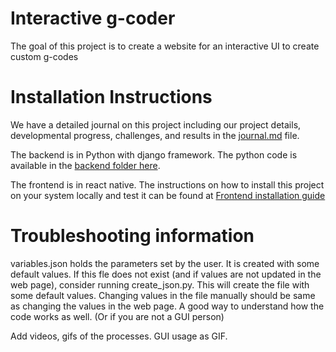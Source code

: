 # Interactive g-coder
The goal of this project is to create a website for an interactive UI to create custom g-codes

# Installation Instructions
We have a detailed journal on this project including our project details, developmental progress, challenges, and results in the [journal.md](/journal.md) file. 

The backend is in Python with django framework. 
The python code is available in the [backend folder here](/backend).

The frontend is in react native.
The instructions on how to install this project on your system locally and test it can be found at 
[Frontend installation guide](/frontend/3d_project)

# Troubleshooting information
variables.json holds the parameters set by the user. It is created with some default values. 
If this fle does not exist (and if values are not updated in the web page), consider running create_json.py. This will create the file with some default values.
Changing values in the file manually should be same as changing the values in the web page. A good way to understand how the code works as well. (Or if you are not a GUI person)


Add videos, gifs of the processes. 
GUI usage as GIF. 
